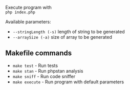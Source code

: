 Execute program with <br/>
`php index.php` <br/>

Available parameters:
- `--stringLength (-s)` length of string to be generated
- `--arraySize (-a)` size of array to be generated

## Makefile commands
- `make test` - Run tests
- `make stan` - Run phpstan analysis
- `make sniff` - Run code sniffer
- `make execute` - Run program with default parameters
